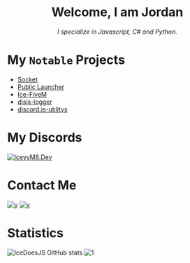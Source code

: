 
<h1 align="center">Welcome, I am Jordan</h1>
<p align="center"><i>I specialize in Javascript, C# and Python.</i></p>


# My `Notable` Projects
- [Socket](https://github.com/iceyym8/socket)
- [Public Launcher](https://github.com/iceyym8/Public-Launcher/)
- [Ice-FiveM](https://github.com/iceyym8/Ice-Fivem-js)
- [disjs-logger](https://www.npmjs.com/package/disjs-logger)
- [discord.js-utilitys](https://www.npmjs.com/package/discord.js-utilitys)

# My Discords
[![IceyyM8.Dev](https://discord.com/widget?id=867806168897945630&theme=dark)](https://discord.gg/YJKc58GfGP)

# Contact Me
[![y](https://img.shields.io/badge/-Discord-7289DA?style=for-the-badge&logo=Discord&logoColor=white)](https://discord.com/users/389558396195438593)
[![y](https://img.shields.io/badge/-IceyyM8\__-1769FF?style=for-the-badge&logo=Twitter&logoColor=white)](https://twitter.com/follow/iceyyledev)

# Statistics 
![IceDoesJS GitHub stats](https://github-readme-stats.vercel.app/api?username=icedoesjs&show_icons=true&theme=radical)
![1](https://github-readme-stats.vercel.app/api/top-langs/?username=icedoesjs&theme=blue-green)



